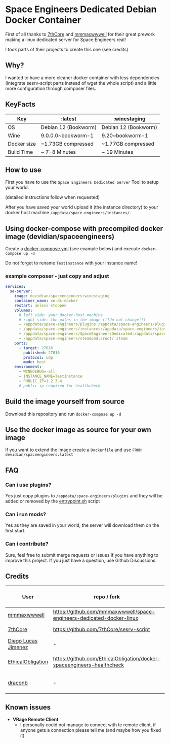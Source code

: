 # Space Engineers Dedicated Debian Docker Container

First of all thanks to [7thCore](https://github.com/7thCore) and [mmmaxwwwell](https://github.com/mmmaxwwwell) for their great prework making a linux dedicated server for Space Engineers real!

I took parts of their projects to create this one (see credits)

## Why?

I wanted to have a more cleaner docker container with less dependencies (integrate sesrv-script parts instead of wget the whole script) and a little more configuration through composer files.

## KeyFacts

| Key         | :latest              | :winestaging         |
| ----------- | -------------------- | -------------------- |
| OS          | Debian 12 (Bookworm) | Debian 12 (Bookworm) |
| Wine        | 9.0.0.0~bookworm-1   | 9.20~bookworm-1      |
| Docker size | ~1.73GB compressed   | ~1.77GB compressed   |
| Build Time  | ~ 7-8 Minutes        | ~ 19 Minutes         |

## How to use

First you have to use the `Space Engineers Dedicated Server` Tool to setup your world.

(detailed instructions follow when requested)

After you have saved your world upload it (the instance directory) to your docker host machine `/appdata/space-engineers/instances/`.

## Using docker-compose with precompiled docker image (devidian/spaceengineers)

Create a [docker-compose.yml](docker-compose.yml) (see example below) and execute `docker-compose up -d`

Do not forget to rename `TestInstance` with your instance name!

### example composer - just copy and adjust

```yaml
services:
  se-server:
    image: devidian/spaceengineers:winestaging
    container_name: se-ds-docker
    restart: unless-stopped
    volumes:
      # left side: your docker-host machine
      # right side: the paths in the image (!!do not change!!)
      - /appdata/space-engineers/plugins:/appdata/space-engineers/plugins
      - /appdata/space-engineers/instances:/appdata/space-engineers/instances
      - /appdata/space-engineers/SpaceEngineersDedicated:/appdata/space-engineers/SpaceEngineersDedicated
      - /appdata/space-engineers/steamcmd:/root/.steam
    ports:
      - target: 27016
        published: 27016
        protocol: udp
        mode: host
    environment:
      - WINEDEBUG=-all
      - INSTANCE_NAME=TestInstance
      - PUBLIC_IP=1.2.3.4
      # public ip required for healthcheck
```

## Build the image yourself from source

Download this repository and run `docker-compose up -d`

## Use the docker image as source for your own image

If you want to extend the image create a `Dockerfile` and use `FROM devidian/spaceengineers:latest`

## FAQ

### Can i use plugins?

Yes just copy plugins to `/appdata/space-engineers/plugins` and they will be added or removed by the [entrypoint.sh](entrypoint.sh) script

### Can i run mods?

Yes as they are saved in your world, the server will download them on the first start.

### Can i contribute?

Sure, feel free to submit merge requests or issues if you have anything to improve this project. If you just have a question, use Github Discussions.

## Credits

| User                                                      | repo / fork                                                            | what (s)he did for this project |
| --------------------------------------------------------- | ---------------------------------------------------------------------- | ------------------------------- |
| [mmmaxwwwell](https://github.com/mmmaxwwwell)             | https://github.com/mmmaxwwwell/space-engineers-dedicated-docker-linux  | downgrading for dotnet48        |
| [7thCore](https://github.com/7thCore)                     | https://github.com/7thCore/sesrv-script                                | installer bash script           |
| [Diego Lucas Jimenez](https://github.com/tanisdlj)        | -                                                                      | Improved Dockerfile             |
| [EthicalObligation](https://github.com/EthicalObligation) | https://github.com/EthicalObligation/docker-spaceengineers-healthcheck | Healthcheck & Quicker startup   |
| [draconb](https://github.com/draconb)                     | -                                                                      | Hints for plugin support        |

## Known issues

- **VRage Remote Client**
  - I personally could not manage to connect with te remote client, if anyone gets a connection please tell me (and maybe how you fixed it)
